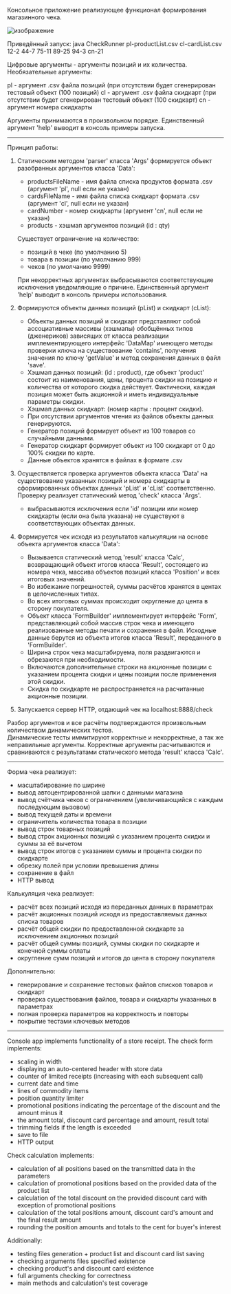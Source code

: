 Консольное приложение реализующее функционал формирования магазинного чека.

![изображение](https://user-images.githubusercontent.com/59832216/169829469-1f73f7cb-dd0f-4197-8ae6-d22d664264b5.png)

Приведённый запуск:
java CheckRunner pl-productList.csv cl-cardList.csv 12-2 44-7 75-11 89-25 94-3 cn-21

Цифровые аргументы - аргументы позиций и их количества.
Необязательные аргументы:

pl - аргумент .csv файла позиций (при отсутствии будет сгенерирован тестовый объект (100 позиций)
сl - аргумент .csv файла скидкарт (при отсутствии будет сгенерирован тестовый объект (100 скидкарт)
cn - аргумент номера скидкарты

Аргументы принимаются в произвольном порядке.
Единственный аргумент 'help' выводит в консоль примеры запуска.

-------------------------------------------------------------------------------------------------------------------

Принцип работы:

1. Статическим методом 'parser' класса 'Args' формируется объект разобранных аргументов класса 'Data':

    - productsFileName - имя файла списка продуктов формата .csv (аргумент 'pl', null если не указан)
    - cardsFileName - имя файла списка скидкарт формата .csv (аргумент 'cl', null если не указан)
    - cardNumber - номер скидкарты (аргумент 'cn', null если не указан)
    - products - хэшмап аргументов позиций (id : qty)

   Существует ограничение на количество:
    - позиций в чеке (по умолчанию 5)
    - товара в позиции (по умолчанию 999)
    - чеков (по умолчанию 9999)

   При некорректных аргументах выбрасываются соответствующие исключения уведомляющие о причине.
   Единственный аргумент 'help' выводит в консоль примеры использования.

2. Формируются объекты данных позиций (pList) и скидкарт (cList):

    - Объекты данных позиций и скидкарт представляют собой ассоциативные массивы (хэшмапы) обобщённых типов
      (дженериков) зависящих от класса реализации имплементирующего интерфейс 'DataMap' имеющего методы
      проверки ключа на существование 'contains', получения значения по ключу 'getValue' и метод сохранения
      данных в файл 'save'.
    - Хэшмап данных позиций: (id : product), где объект 'product' состоит из наименования, цены, процента скидки
      на позицию и количества от которого скидка действует. Фактически, каждая позиция может быть акционной и
      иметь индивидуальные параметры скидки.
    - Хэшмап данных скидкарт: (номер карты : процент скидки).
    - При отсутствии аргументов чтения из файлов объекты данных генерируются.
    - Генератор позиций формирует объект из 100 товаров со случайными данными.
    - Генератор скидкарт формирует объект из 100 скидкарт от 0 до 100% скидки по карте.
    - Данные объектов хранятся в файлах в формате .csv

3. Осуществляется проверка аргументов объекта класса 'Data' на существование указанных позиций
   и номера скидкарты в сформированных объектах данных 'pList' и 'cList' соответственно.
   Проверку реализует статический метод 'check' класса 'Args'.

    - выбрасываются исключения если 'id' позиции или номер скидкарты (если она была указана)
      не существуют в соответствующих объектах данных.

4. Формируется чек исходя из результатов калькуляции на основе объекта аргументов класса 'Data':

    - Вызывается статический метод 'result' класса 'Calc', возвращающий объект итогов класса 'Result',
      состоящего из номера чека, массива объектов позиций класса 'Position' и всех итоговых значений.
    - Во избежание погрешностей, суммы расчётов хранятся в центах в целочисленных типах.
    - Во всех итоговых суммах происходит округление до цента в сторону покупателя.
    - Объект класса 'FormBuilder' имплементирует интерфейс 'Form', представляющий собой массив
      строк чека и имеющего реализованные методы печати и сохранения в файл.
      Исходные данные берутся из объекта итогов класса 'Result', переданного в 'FormBuilder'.
    - Ширина строк чека масштабируема, поля раздвигаются и обрезаются при необходимости.
    - Включаются дополнительные строки на акционные позиции с указанием процента скидки и
      цены позиции после применения этой скидки.
    - Скидка по скидкарте не распространяется на расчитанные акционные позиции.

5. Запускается сервер HTTP, отдающий чек на localhost:8888/check

Разбор аргументов и все расчёты подтверждаются произвольным количеством динамических тестов.   
Динамические тесты иммитируют корректные и некорректные, а так же неправильные аргументы.
Корректные аргументы расчитываются и сравниваются с результатами статического метода
'result' класса 'Calc'.

-------------------------------------------------------------------------------------------------------------------

Форма чека реализует:

- масштабирование по ширине
- вывод автоцентрированной шапки с данными магазина
- вывод счётчика чеков с ограничением (увеличивающийся с каждым последующим вызовом)
- вывод текущей даты и времени
- ограничитель количества товара в позиции
- вывод строк товарных позиций
- вывод строк акционных позиций с указанием процента скидки и суммы за её вычетом
- вывод строк итогов с указанием суммы и процента скидки по скидкарте
- обрезку полей при условии превышения длины
- сохранение в файл
- HTTP вывод

Калькуляция чека реализует:

- расчёт всех позиций исходя из переданных данных в параметрах
- расчёт акционных позиций исходя из предоставляемых данных списка товаров
- расчёт общей скидки по предоставленной скидкарте за исключением акционных позиций
- расчёт общей суммы позиций, суммы скидки по скидкарте и конечной суммы оплаты
- округление сумм позиций и итогов до цента в сторону покупателя

Дополнительно:

- генерирование и сохранение тестовых файлов списков товаров и скидкарт
- проверка существования файлов, товара и скидкарты указанных в параметрах
- полная проверка параметров на корректность и повторы
- покрытие тестами ключевых методов

-------------------------------------------------------------------------------------------------------------------

Console app implements functionality of a store receipt.
The check form implements:

- scaling in width
- displaying an auto-centered header with store data
- counter of limited receipts (increasing with each subsequent call)
- current date and time
- lines of commodity items
- position quantity limiter
- promotional positions indicating the percentage of the discount and the amount minus it
- the amount total, discount card percentage and amount, result total
- trimming fields if the length is exceeded
- save to file
- HTTP output

Check calculation implements:

- calculation of all positions based on the transmitted data in the parameters
- calculation of promotional positions based on the provided data of the product list
- calculation of the total discount on the provided discount card with exception of promotional positions
- calculation of the total positions amount, discount card's amount and the final result amount
- rounding the position amounts and totals to the cent for buyer's interest

Additionally:

- testing files generation + product list and discount card list saving
- checking arguments files specified existence
- checking product's and discount card existence
- full arguments checking for correctness
- main methods and calculation's test coverage